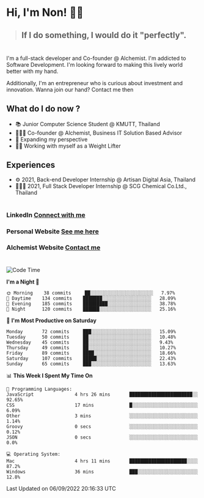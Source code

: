 # Hi, I'm Non! 🖐🏻

> ## If I do something, I would do it "perfectly".

#

I'm a full-stack developer and Co-founder @ Alchemist. I'm addicted to Software Development. I'm looking forward to making this lively world better with my hand.

Additionally, I'm an entrepreneur who is curious about investment and innovation. Wanna join our hand? Contact me then

## What do I do now ?

- 📚 Junior Computer Science Student @ KMUTT, Thailand
- 🧑🏻‍💻 Co-founder @ Alchemist, Business IT Solution Based Advisor
- 🌈 Expanding my perspective
- 🏋🏻 Working with myself as a Weight Lifter

## Experiences

- ⚙️ 2021, Back-end Developer Internship @ Artisan Digital Asia, Thailand
- 🧑🏻‍💻 2021, Full Stack Developer Internship @ SCG Chemical Co.Ltd., Thailand

#

### LinkedIn [Connect with me](https://www.linkedin.com/in/non-nontra/)

### Personal Website [See me here](https://nonnontra.com/)

### Alchemist Website [Contact me](https://alchemist-softwarehouse.co/)

#

<!--START_SECTION:waka-->
![Code Time](http://img.shields.io/badge/Code%20Time-2%2C002%20hrs%2030%20mins-blue)

**I'm a Night 🦉** 

```text
🌞 Morning    38 commits     ██░░░░░░░░░░░░░░░░░░░░░░░   7.97% 
🌆 Daytime    134 commits    ███████░░░░░░░░░░░░░░░░░░   28.09% 
🌃 Evening    185 commits    █████████░░░░░░░░░░░░░░░░   38.78% 
🌙 Night      120 commits    ██████░░░░░░░░░░░░░░░░░░░   25.16%

```
📅 **I'm Most Productive on Saturday** 

```text
Monday       72 commits     ███░░░░░░░░░░░░░░░░░░░░░░   15.09% 
Tuesday      50 commits     ██░░░░░░░░░░░░░░░░░░░░░░░   10.48% 
Wednesday    45 commits     ██░░░░░░░░░░░░░░░░░░░░░░░   9.43% 
Thursday     49 commits     ██░░░░░░░░░░░░░░░░░░░░░░░   10.27% 
Friday       89 commits     ████░░░░░░░░░░░░░░░░░░░░░   18.66% 
Saturday     107 commits    █████░░░░░░░░░░░░░░░░░░░░   22.43% 
Sunday       65 commits     ███░░░░░░░░░░░░░░░░░░░░░░   13.63%

```


📊 **This Week I Spent My Time On** 

```text
💬 Programming Languages: 
JavaScript               4 hrs 26 mins       ███████████████████████░░   92.65% 
CSS                      17 mins             █░░░░░░░░░░░░░░░░░░░░░░░░   6.09% 
Other                    3 mins              ░░░░░░░░░░░░░░░░░░░░░░░░░   1.14% 
Groovy                   0 secs              ░░░░░░░░░░░░░░░░░░░░░░░░░   0.12% 
JSON                     0 secs              ░░░░░░░░░░░░░░░░░░░░░░░░░   0.0%

💻 Operating System: 
Mac                      4 hrs 11 mins       █████████████████████░░░░   87.2% 
Windows                  36 mins             ███░░░░░░░░░░░░░░░░░░░░░░   12.8%

```


 Last Updated on 06/09/2022 20:16:33 UTC
<!--END_SECTION:waka-->
